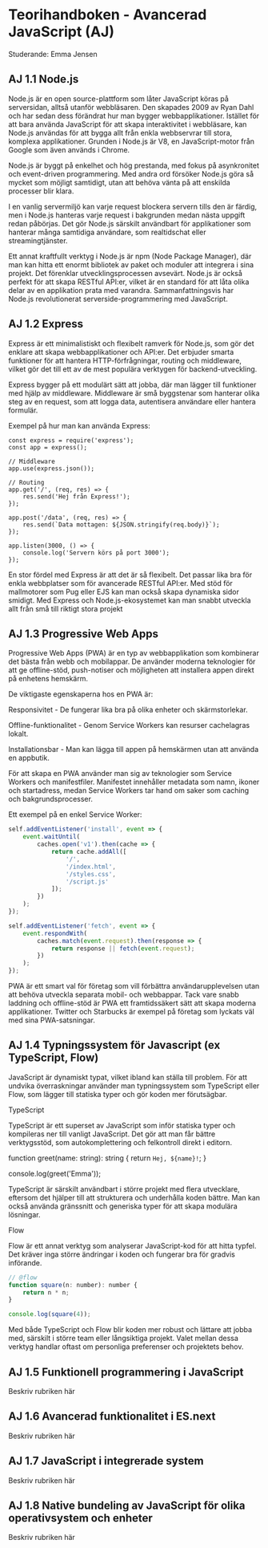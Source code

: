 # Teorihandboken - Avancerad JavaScript (AJ)
Studerande: Emma Jensen

## AJ 1.1 Node.js
Node.js är en open source-plattform som låter JavaScript köras på serversidan, alltså utanför webbläsaren.
Den skapades 2009 av Ryan Dahl och har sedan dess förändrat hur man bygger webbapplikationer. Istället för att bara använda JavaScript för att skapa interaktivitet i webbläsare, kan Node.js användas för att bygga allt från enkla webbservrar till stora, komplexa applikationer. Grunden i Node.js är V8, en JavaScript-motor från Google som även används i Chrome.

Node.js är byggt på enkelhet och hög prestanda, med fokus på asynkronitet och event-driven programmering. Med andra ord försöker Node.js göra så mycket som möjligt samtidigt, utan att behöva vänta på att enskilda processer blir klara.

I en vanlig servermiljö kan varje request blockera servern tills den är färdig, men i Node.js hanteras varje request i bakgrunden medan nästa uppgift redan påbörjas. Det gör Node.js särskilt användbart för applikationer som hanterar många samtidiga användare, som realtidschat eller streamingtjänster.

Ett annat kraftfullt verktyg i Node.js är npm (Node Package Manager), där man kan hitta ett enormt bibliotek av paket och moduler att integrera i sina projekt. Det förenklar utvecklingsprocessen avsevärt. Node.js är också perfekt för att skapa RESTful API:er, vilket är en standard för att låta olika delar av en applikation prata med varandra. Sammanfattningsvis har Node.js revolutionerat serverside-programmering med JavaScript.

## AJ 1.2 Express
Express är ett minimalistiskt och flexibelt ramverk för Node.js, som gör det enklare att skapa webbapplikationer och API:er. Det erbjuder smarta funktioner för att hantera HTTP-förfrågningar, routing och middleware, vilket gör det till ett av de mest populära verktygen för backend-utveckling.

Express bygger på ett modulärt sätt att jobba, där man lägger till funktioner med hjälp av middleware. Middleware är små byggstenar som hanterar olika steg av en request, som att logga data, autentisera användare eller hantera formulär.

Exempel på hur man kan använda Express:
```JS
const express = require('express');
const app = express();

// Middleware
app.use(express.json());

// Routing
app.get('/', (req, res) => {
    res.send('Hej från Express!');
});

app.post('/data', (req, res) => {
    res.send(`Data mottagen: ${JSON.stringify(req.body)}`);
});

app.listen(3000, () => {
    console.log('Servern körs på port 3000');
});
```

En stor fördel med Express är att det är så flexibelt. Det passar lika bra för enkla webbplatser som för avancerade RESTful API:er. Med stöd för mallmotorer som Pug eller EJS kan man också skapa dynamiska sidor smidigt. Med  Express och Node.js-ekosystemet kan man snabbt utveckla allt från små till riktigt stora projekt

## AJ 1.3 Progressive Web Apps
Progressive Web Apps (PWA) är en typ av webbapplikation som kombinerar det bästa från webb och mobilappar. De använder moderna teknologier för att ge offline-stöd, push-notiser och möjligheten att installera appen direkt på enhetens hemskärm.

De viktigaste egenskaperna hos en PWA är:

Responsivitet - De fungerar lika bra på olika enheter och skärmstorlekar.

Offline-funktionalitet - Genom Service Workers kan resurser cachelagras lokalt.

Installationsbar - Man kan lägga till appen på hemskärmen utan att använda en appbutik.

För att skapa en PWA använder man sig av teknologier som Service Workers och manifestfiler. Manifestet innehåller metadata som namn, ikoner och startadress, medan Service Workers tar hand om saker som caching och bakgrundsprocesser.

Ett exempel på en enkel Service Worker:
```js
self.addEventListener('install', event => {
    event.waitUntil(
        caches.open('v1').then(cache => {
            return cache.addAll([
                '/',
                '/index.html',
                '/styles.css',
                '/script.js'
            ]);
        })
    );
});

self.addEventListener('fetch', event => {
    event.respondWith(
        caches.match(event.request).then(response => {
            return response || fetch(event.request);
        })
    );
});
```

PWA är ett smart val för företag som vill förbättra användarupplevelsen utan att behöva utveckla separata mobil- och webbappar. Tack vare snabb laddning och offline-stöd är PWA ett framtidssäkert sätt att skapa moderna applikationer. Twitter och Starbucks är exempel på företag som lyckats väl med sina PWA-satsningar.


## AJ 1.4 Typningssystem för Javascript (ex TypeScript, Flow)
JavaScript är dynamiskt typat, vilket ibland kan ställa till problem. För att undvika överraskningar använder man typningssystem som TypeScript eller Flow, som lägger till statiska typer och gör koden mer förutsägbar.

TypeScript

TypeScript är ett superset av JavaScript som inför statiska typer och kompileras ner till vanligt JavaScript. Det gör att man får bättre verktygsstöd, som autokomplettering och felkontroll direkt i editorn.

function greet(name: string): string {
    return `Hej, ${name}!`;
}

console.log(greet('Emma'));

TypeScript är särskilt användbart i större projekt med flera utvecklare, eftersom det hjälper till att strukturera och underhålla koden bättre. Man kan också använda gränssnitt och generiska typer för att skapa modulära lösningar.

Flow

Flow är ett annat verktyg som analyserar JavaScript-kod för att hitta typfel. Det kräver inga större ändringar i koden och fungerar bra för gradvis införande.

```js
// @flow
function square(n: number): number {
    return n * n;
}

console.log(square(4));
```

Med både TypeScript och Flow blir koden mer robust och lättare att jobba med, särskilt i större team eller långsiktiga projekt. Valet mellan dessa verktyg handlar oftast om personliga preferenser och projektets behov.


## AJ 1.5 Funktionell programmering i JavaScript
Beskriv rubriken här

## AJ 1.6 Avancerad funktionalitet i ES.next
Beskriv rubriken här

## AJ 1.7 JavaScript i integrerade system
Beskriv rubriken här

## AJ 1.8 Native bundeling av JavaScript för olika operativsystem och enheter
Beskriv rubriken här

